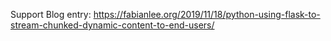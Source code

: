 Support Blog entry: https://fabianlee.org/2019/11/18/python-using-flask-to-stream-chunked-dynamic-content-to-end-users/
